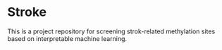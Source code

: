 # Stroke
This is a project repository for screening strok-related methylation sites based on interpretable machine learning.
